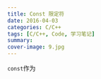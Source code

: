 ```yaml
---
title: Const 限定符
date: 2016-04-03
categories: C/C++
tags: [C/C++, Code, 学习笔记]
summary:
cover-image: 9.jpg
---
```


`const`作为
